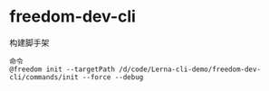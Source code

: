 # freedom-dev-cli
构建脚手架

```
命令
@freedom init --targetPath /d/code/Lerna-cli-demo/freedom-dev-cli/commands/init --force --debug
```
